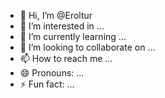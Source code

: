 - 👋 Hi, I’m @Eroltur
- 👀 I’m interested in ...
- 🌱 I’m currently learning ...
- 💞️ I’m looking to collaborate on ...
- 📫 How to reach me ...
- 😄 Pronouns: ...
- ⚡ Fun fact: ...

<!---
Eroltur/Eroltur is a ✨ special ✨ repository because its `README.md` (this file) appears on your GitHub profile.
You can click the Preview link to take a look at your changes.
--->
